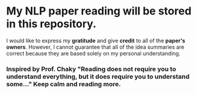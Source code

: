 # My NLP paper reading will be stored in this repository.
I would like to express my **gratitude** and give **credit** to all of the **paper's owners**. However, I cannot guarantee that all of the idea summaries are correct because they are based solely on my personal understanding.

### Inspired by **Prof. Chaky** "Reading does not require you to understand everything, but it does require you to understand some..." Keep calm and reading more.

